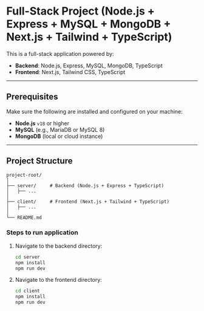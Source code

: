 # Full-Stack Project (Node.js + Express + MySQL + MongoDB + Next.js + Tailwind + TypeScript)

This is a full-stack application powered by:

- **Backend**: Node.js, Express, MySQL, MongoDB, TypeScript
- **Frontend**: Next.js, Tailwind CSS, TypeScript

---

## Prerequisites

Make sure the following are installed and configured on your machine:

- **Node.js** `v18` or higher  
- **MySQL** (e.g., MariaDB or MySQL 8)  
- **MongoDB** (local or cloud instance)

---
## Project Structure
    project-root/
    │
    ├── server/     # Backend (Node.js + Express + TypeScript)
    │   ├── ...
    │
    ├── client/     # Frontend (Next.js + Tailwind + TypeScript)
    │   ├── ...
    │
    └── README.md

### Steps to run application
1. Navigate to the backend directory:
   ```bash
   cd server
   npm install
   npm run dev

2. Navigate to the frontend directory:
   ```bash
   cd client
   npm install
   npm run dev